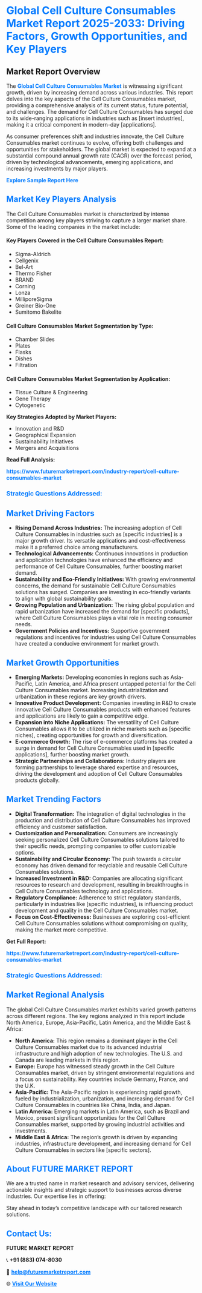 <h1 style="color: #007BFF;">Global Cell Culture Consumables Market Report 2025-2033: Driving Factors, Growth Opportunities, and Key Players</h1>

<section id="overview">
<h2>Market Report Overview</h2>
<p>The <a href="https://www.futuremarketreport.com/industry-report/cell-culture-consumables-market" style="color: #007BFF; text-decoration: none;"><strong>Global Cell Culture Consumables Market</strong></a> is witnessing significant growth, driven by increasing demand across various industries. This report delves into the key aspects of the Cell Culture Consumables market, providing a comprehensive analysis of its current status, future potential, and challenges. The demand for Cell Culture Consumables has surged due to its wide-ranging applications in industries such as [insert industries], making it a critical component in modern-day [applications].</p>
<p>As consumer preferences shift and industries innovate, the Cell Culture Consumables market continues to evolve, offering both challenges and opportunities for stakeholders. The global market is expected to expand at a substantial compound annual growth rate (CAGR) over the forecast period, driven by technological advancements, emerging applications, and increasing investments by major players.</p>
</section>

<section id="overview">
<p><a href="https://www.futuremarketreport.com/request-sample/reportId=64605" style="color: #007BFF; text-decoration: none;"><strong>Explore Sample Report Here</strong></a></p>
</section>

<section id="key-players">
<h2 style="color: #007BFF;">Market Key Players Analysis</h2>
<p>The Cell Culture Consumables market is characterized by intense competition among key players striving to capture a larger market share. Some of the leading companies in the market include:</p>
<h4>Key Players Covered in the Cell Culture Consumables Report:</h4>
<ul><li>Sigma-Aldrich</li><li>Cellgenix</li><li>Bel-Art</li><li>Thermo Fisher</li><li>BRAND</li><li>Corning</li><li>Lonza</li><li>MilliporeSigma</li><li>Greiner Bio-One</li><li>Sumitomo Bakelite</li></ul>
<h4>Cell Culture Consumables Market Segmentation by Type:</h4>
<ul><li>Chamber Slides</li><li>Plates</li><li>Flasks</li><li>Dishes</li><li>Filtration</li></ul>

<h4>Cell Culture Consumables Market Segmentation by Application:</h4>
<ul><li>Tissue Culture &amp; Engineering</li><li>Gene Therapy</li><li>Cytogenetic</li></ul>
<p><strong>Key Strategies Adopted by Market Players:</strong></p>
<ul>
<li>Innovation and R&D</li>
<li>Geographical Expansion</li>
<li>Sustainability Initiatives</li>
<li>Mergers and Acquisitions</li>
</ul>
</section>

<section>
<p><strong>Read Full Analysis: </strong></p><a href="https://www.futuremarketreport.com/industry-report/cell-culture-consumables-market" style="color: #007BFF; text-decoration: none;"><strong>https://www.futuremarketreport.com/industry-report/cell-culture-consumables-market</strong></a>
<h3 style="color: #007BFF;">Strategic Questions Addressed:</h3>
</section>

<section id="driving-factors">
<h2 style="color: #007BFF;">Market Driving Factors</h2>
<ul>
<li><strong>Rising Demand Across Industries:</strong> The increasing adoption of Cell Culture Consumables in industries such as [specific industries] is a major growth driver. Its versatile applications and cost-effectiveness make it a preferred choice among manufacturers.</li>
<li><strong>Technological Advancements:</strong> Continuous innovations in production and application technologies have enhanced the efficiency and performance of Cell Culture Consumables, further boosting market demand.</li>
<li><strong>Sustainability and Eco-Friendly Initiatives:</strong> With growing environmental concerns, the demand for sustainable Cell Culture Consumables solutions has surged. Companies are investing in eco-friendly variants to align with global sustainability goals.</li>
<li><strong>Growing Population and Urbanization:</strong> The rising global population and rapid urbanization have increased the demand for [specific products], where Cell Culture Consumables plays a vital role in meeting consumer needs.</li>
<li><strong>Government Policies and Incentives:</strong> Supportive government regulations and incentives for industries using Cell Culture Consumables have created a conducive environment for market growth.</li>
</ul>
</section>

<section id="growth-opportunities">
<h2 style="color: #007BFF;">Market Growth Opportunities</h2>
<ul>
<li><strong>Emerging Markets:</strong> Developing economies in regions such as Asia-Pacific, Latin America, and Africa present untapped potential for the Cell Culture Consumables market. Increasing industrialization and urbanization in these regions are key growth drivers.</li>
<li><strong>Innovative Product Development:</strong> Companies investing in R&D to create innovative Cell Culture Consumables products with enhanced features and applications are likely to gain a competitive edge.</li>
<li><strong>Expansion into Niche Applications:</strong> The versatility of Cell Culture Consumables allows it to be utilized in niche markets such as [specific niches], creating opportunities for growth and diversification.</li>
<li><strong>E-commerce Growth:</strong> The rise of e-commerce platforms has created a surge in demand for Cell Culture Consumables used in [specific applications], further boosting market growth.</li>
<li><strong>Strategic Partnerships and Collaborations:</strong> Industry players are forming partnerships to leverage shared expertise and resources, driving the development and adoption of Cell Culture Consumables products globally.</li>
</ul>
</section>

<section id="trending-factors">
<h2 style="color: #007BFF;">Market Trending Factors</h2>
<ul>
<li><strong>Digital Transformation:</strong> The integration of digital technologies in the production and distribution of Cell Culture Consumables has improved efficiency and customer satisfaction.</li>
<li><strong>Customization and Personalization:</strong> Consumers are increasingly seeking personalized Cell Culture Consumables solutions tailored to their specific needs, prompting companies to offer customizable options.</li>
<li><strong>Sustainability and Circular Economy:</strong> The push towards a circular economy has driven demand for recyclable and reusable Cell Culture Consumables solutions.</li>
<li><strong>Increased Investment in R&D:</strong> Companies are allocating significant resources to research and development, resulting in breakthroughs in Cell Culture Consumables technology and applications.</li>
<li><strong>Regulatory Compliance:</strong> Adherence to strict regulatory standards, particularly in industries like [specific industries], is influencing product development and quality in the Cell Culture Consumables market.</li>
<li><strong>Focus on Cost-Effectiveness:</strong> Businesses are exploring cost-efficient Cell Culture Consumables solutions without compromising on quality, making the market more competitive.</li>
</ul>
</section>

<section>
<p><strong>Get Full Report: </strong></p><a href="https://www.futuremarketreport.com/industry-report/cell-culture-consumables-market" style="color: #007BFF; text-decoration: none;"><strong>https://www.futuremarketreport.com/industry-report/cell-culture-consumables-market</strong></a>
<h3 style="color: #007BFF;">Strategic Questions Addressed:</h3>
</section>


<section id="regional-analysis">
<h2 style="color: #007BFF;">Market Regional Analysis</h2>
<p>The global Cell Culture Consumables market exhibits varied growth patterns across different regions. The key regions analyzed in this report include North America, Europe, Asia-Pacific, Latin America, and the Middle East & Africa:</p>
<ul>
<li><strong>North America:</strong> This region remains a dominant player in the Cell Culture Consumables market due to its advanced industrial infrastructure and high adoption of new technologies. The U.S. and Canada are leading markets in this region.</li>
<li><strong>Europe:</strong> Europe has witnessed steady growth in the Cell Culture Consumables market, driven by stringent environmental regulations and a focus on sustainability. Key countries include Germany, France, and the U.K.</li>
<li><strong>Asia-Pacific:</strong> The Asia-Pacific region is experiencing rapid growth, fueled by industrialization, urbanization, and increasing demand for Cell Culture Consumables in countries like China, India, and Japan.</li>
<li><strong>Latin America:</strong> Emerging markets in Latin America, such as Brazil and Mexico, present significant opportunities for the Cell Culture Consumables market, supported by growing industrial activities and investments.</li>
<li><strong>Middle East & Africa:</strong> The region’s growth is driven by expanding industries, infrastructure development, and increasing demand for Cell Culture Consumables in sectors like [specific sectors].</li>
</ul>
</section>

<footer>
<h2 style="color: #007BFF;">About FUTURE MARKET REPORT</h2>
<p>We are a trusted name in market research and advisory services, delivering actionable insights and strategic support to businesses across diverse industries. Our expertise lies in offering:</p>

<p>Stay ahead in today’s competitive landscape with our tailored research solutions.</p>

<h2 style="color: #007BFF;">Contact Us:</h2>
<p><strong>FUTURE MARKET REPORT</strong></p>
<p>📞 <strong>+91 (883) 074-8030</strong></p>
<p>📧 <strong><a href="mailto:help@futuremarketreport.com" style="color: #007BFF;">help@futuremarketreport.com</a></strong></p>
<p>🌐 <strong><a href="https://www.futuremarketreport.com/" style="color: #007BFF;">Visit Our Website</a></strong></p>
</footer>